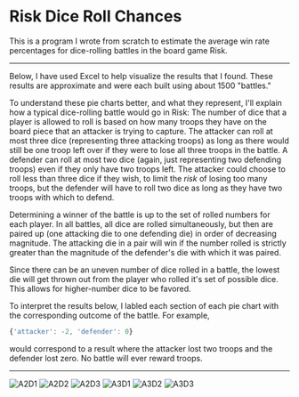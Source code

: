 # Risk Dice Roll Chances
This is a program I wrote from scratch to estimate the average win rate percentages for dice-rolling battles in the board game Risk.

---

Below, I have used Excel to help visualize the results that I found. These results are approximate and were each built using about 1500 "battles."

To understand these pie charts better, and what they represent, I'll explain how a typical dice-rolling battle would go in Risk:
The number of dice that a player is allowed to roll is based on how many troops they have on the board piece that an attacker is trying to capture. The attacker can roll at most three dice (representing three attacking troops) as long as there would still be one troop left over if they were to lose all three troops in the battle. A defender can roll at most two dice (again, just representing two defending troops) even if they only have two troops left. The attacker could choose to roll less than three dice if they wish, to limit the *risk* of losing too many troops, but the defender will have to roll two dice as long as they have two troops with which to defend.

Determining a winner of the battle is up to the set of rolled numbers for each player. In all battles, all dice are rolled simultaneously, but then are paired up (one attacking die to one defending die) in order of decreasing magnitude. The attacking die in a pair will win if the number rolled is strictly greater than the magnitude of the defender's die with which it was paired.

Since there can be an uneven number of dice rolled in a battle, the lowest die will get thrown out from the player who rolled it's set of possible dice. This allows for higher-number dice to be favored.

To interpret the results below, I labled each section of each pie chart with the corresponding outcome of the battle. For example, 
```javascript
{'attacker': -2, 'defender': 0}
```
would correspond to a result where the attacker lost two troops and the defender lost zero. No battle will ever reward troops.

---

![A2D1](https://user-images.githubusercontent.com/60624705/125857252-5a3fba89-e8ee-4591-a1ca-881ef8bf4fe0.png)
![A2D2](https://user-images.githubusercontent.com/60624705/125857261-ee618e5f-6938-48ee-b088-7de0deb96983.png)
![A2D3](https://user-images.githubusercontent.com/60624705/125857264-b68f4163-b5dd-4fa8-b095-3a0be9db8165.png)
![A3D1](https://user-images.githubusercontent.com/60624705/125857273-a70efcbd-9a93-432b-a88b-dde875752d85.png)
![A3D2](https://user-images.githubusercontent.com/60624705/125857276-c996d05e-ddfd-4d50-9116-cf2febc80c64.png)
![A3D3](https://user-images.githubusercontent.com/60624705/125857284-92f612dc-b42d-47f5-824e-5ef77781e22a.png)
